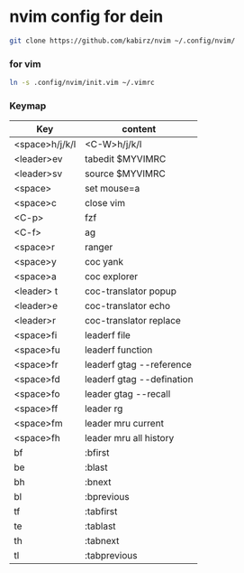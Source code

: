 # nvim config for dein
```bash
git clone https://github.com/kabirz/nvim ~/.config/nvim/
```
### for vim
```bash
ln -s .config/nvim/init.vim ~/.vimrc
```

### Keymap

| Key             | content                   |
| --------------- | ------------------------- |
| \<space>h/j/k/l | \<C-W>h/j/k/l             |
| \<leader>ev     | tabedit $MYVIMRC          |
| \<leader>sv     | source $MYVIMRC           |
| \<space><sapce> | set mouse=a               |
| \<space>c       | close vim                 |
| \<C-p>          | fzf                       |
| \<C-f>          | ag                        |
| \<space>r       | ranger                    |
| \<space>y       | coc yank                  |
| \<space>a       | coc explorer              |
| \<leader> t     | coc-translator popup      |
| \<leader>e      | coc-translator echo       |
| \<leader>r      | coc-translator replace    |
| \<space>fi      | leaderf file              |
| \<space>fu      | leaderf function          |
| \<space>fr      | leaderf gtag --reference  |
| \<space>fd      | leaderf gtag --defination |
| \<space>fo      | leader gtag --recall      |
| \<space>ff      | leader rg                 |
| \<space>fm      | leader mru current        |
| \<space>fh      | leader mru all history    |
| bf              | :bfirst                   |
| be              | :blast                    |
| bh              | :bnext                    |
| bl              | :bprevious                |
| tf              | :tabfirst                 |
| te              | :tablast                  |
| th              | :tabnext                  |
| tl              | :tabprevious              |

